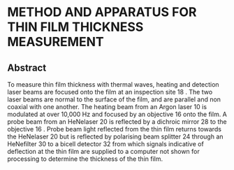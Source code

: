 # METHOD AND APPARATUS FOR THIN FILM THICKNESS MEASUREMENT

## Abstract
To measure thin film thickness with thermal waves, heating and detection laser beams are focused onto the film at an inspection site 18 . The two laser beams are normal to the surface of the film, and are parallel and non coaxial with one another. The heating beam from an Argon laser 10 is modulated at over 10,000 Hz and focused by an objective 16 onto the film. A probe beam from an HeNelaser 20 is reflected by a dichroic mirror 28 to the objective 16 . Probe beam light reflected from the thin film returns towards the HeNelaser 20 but is reflected by polarising beam splitter 24 through an HeNefilter 30 to a bicell detector 32 from which signals indicative of deflection at the thin film are supplied to a computer not shown for processing to determine the thickness of the thin film.
